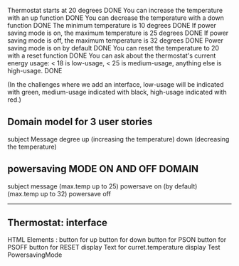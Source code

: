 Thermostat starts at 20 degrees DONE
You can increase the temperature with an up function DONE
You can decrease the temperature with a down function DONE
The minimum temperature is 10 degrees DONE
If power saving mode is on, the maximum temperature is 25 degrees DONE
If power saving mode is off, the maximum temperature is 32 degrees DONE
Power saving mode is on by default DONE
You can reset the temperature to 20 with a reset function DONE
You can ask about the thermostat's current energy usage: < 18 is low-usage, < 25 is medium-usage, anything else is high-usage. DONE

(In the challenges where we add an interface, low-usage will be indicated with green, medium-usage indicated with black, high-usage indicated with red.)

## Domain model for 3 user stories
subject    Message 
degree     up   (increasing the temperature)
           down (decreasing the temperature)

## powersaving MODE ON AND OFF DOMAIN
subject    message
(max.temp up to 25)  powersave on (by default)  
(max.temp up to 32)  powersave off  

-----------------------------------------------------------------------------------

## Thermostat: interface
HTML Elements : 
button for up
button for down 
button for PSON
button for PSOFF
button for RESET
display Text for curret.temperature
display Test PowersavingMode



